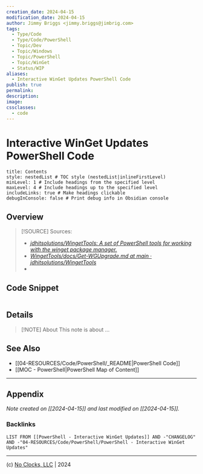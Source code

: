 ```yaml
---
creation_date: 2024-04-15
modification_date: 2024-04-15
author: Jimmy Briggs <jimmy.briggs@jimbrig.com>
tags:
  - Type/Code
  - Type/Code/PowerShell
  - Topic/Dev
  - Topic/Windows
  - Topic/PowerShell
  - Topic/WinGet
  - Status/WIP
aliases:
  - Interactive WinGet Updates PowerShell Code
publish: true
permalink:
description:
image:
cssclasses:
  - code
---
```


# Interactive WinGet Updates PowerShell Code

```table-of-contents
title: Contents 
style: nestedList # TOC style (nestedList|inlineFirstLevel)
minLevel: 1 # Include headings from the specified level
maxLevel: 4 # Include headings up to the specified level
includeLinks: true # Make headings clickable
debugInConsole: false # Print debug info in Obsidian console
```

## Overview

> [!SOURCE] Sources:
> - *[jdhitsolutions/WingetTools: A set of PowerShell tools for working with the winget package manager.](https://github.com/jdhitsolutions/WingetTools)*
> - *[WingetTools/docs/Get-WGUpgrade.md at main · jdhitsolutions/WingetTools](https://github.com/jdhitsolutions/WingetTools/blob/main/docs/Get-WGUpgrade.md)*
> - 

## Code Snippet

```powershell

```

## Details

> [!NOTE] About
> This note is about ...

## See Also

- [[04-RESOURCES/Code/PowerShell/_README|PowerShell Code]]
- [[MOC - PowerShell|PowerShell Map of Content]]

***

## Appendix

*Note created on [[2024-04-15]] and last modified on [[2024-04-15]].*

### Backlinks

```dataview
LIST FROM [[PowerShell - Interactive WinGet Updates]] AND -"CHANGELOG" AND -"04-RESOURCES/Code/PowerShell/PowerShell - Interactive WinGet Updates"
```

***

(c) [No Clocks, LLC](https://github.com/noclocks) | 2024